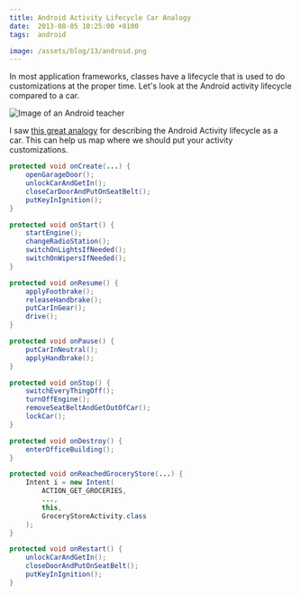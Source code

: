 ```yaml
---
title: Android Activity Lifecycle Car Analogy
date:  2013-08-05 10:25:00 +0100
tags:  android

image: /assets/blog/13/android.png
---
```


In most application frameworks, classes have a lifecycle that is used to do customizations at the proper time. Let's look at the Android activity lifecycle compared to a car.

![Image of an Android teacher]({{page.image}})

I saw [this great analogy](http://stackoverflow.com/questions/4553605/difference-between-onstart-and-onresume) for describing the Android Activity lifecycle
as a car. This can help us map where we should put your activity customizations.

```java
protected void onCreate(...) {
    openGarageDoor();
    unlockCarAndGetIn();
    closeCarDoorAndPutOnSeatBelt();
    putKeyInIgnition();
}

protected void onStart() {
    startEngine();
    changeRadioStation();
    switchOnLightsIfNeeded();
    switchOnWipersIfNeeded();
}

protected void onResume() {
    applyFootbrake();
    releaseHandbrake();
    putCarInGear();
    drive();
}

protected void onPause() {
    putCarInNeutral();
    applyHandbrake();
}

protected void onStop() {
    switchEveryThingOff();
    turnOffEngine();
    removeSeatBeltAndGetOutOfCar();
    lockCar();
}

protected void onDestroy() {
    enterOfficeBuilding();
}

protected void onReachedGroceryStore(...) {
    Intent i = new Intent(
        ACTION_GET_GROCERIES, 
        ...,  
        this, 
        GroceryStoreActivity.class
    );
}

protected void onRestart() {
    unlockCarAndGetIn();
    closeDoorAndPutOnSeatBelt();
    putKeyInIgnition();
}
```
